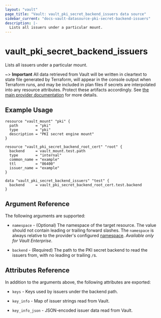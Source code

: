 ```yaml
---
layout: "vault"
page_title: "Vault: vault_pki_secret_backend_issuers data source"
sidebar_current: "docs-vault-datasource-pki-secret-backend-issuers"
description: |-
  Lists all issuers under a particular mount.
---
```


# vault\_pki\_secret\_backend\_issuers

Lists all issuers under a particular mount.

~> **Important** All data retrieved from Vault will be
written in cleartext to state file generated by Terraform, will appear in
the console output when Terraform runs, and may be included in plan files
if secrets are interpolated into any resource attributes.
Protect these artifacts accordingly. See
[the main provider documentation](../index.html)
for more details.

## Example Usage

```hcl
resource "vault_mount" "pki" {
  path        = "pki"
  type        = "pki"
  description = "PKI secret engine mount"
}

resource "vault_pki_secret_backend_root_cert" "root" {
  backend     = vault_mount.test.path
  type        = "internal"
  common_name = "example"
  ttl         = "86400"
  issuer_name = "example"
}

data "vault_pki_secret_backend_issuers" "test" {
  backend     = vault_pki_secret_backend_root_cert.test.backend
}
```

## Argument Reference

The following arguments are supported:

* `namespace` - (Optional) The namespace of the target resource.
  The value should not contain leading or trailing forward slashes.
  The `namespace` is always relative to the provider's configured [namespace](/docs/providers/vault#namespace).
  *Available only for Vault Enterprise*.

* `backend` - (Required) The path to the PKI secret backend to
  read the issuers from, with no leading or trailing `/`s.

## Attributes Reference

In addition to the arguments above, the following attributes are exported:

* `keys` - Keys used by issuers under the backend path.

* `key_info` - Map of issuer strings read from Vault.

* `key_info_json` - JSON-encoded issuer data read from Vault.

